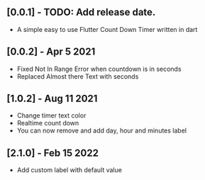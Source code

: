 ## [0.0.1] - TODO: Add release date.

* A simple easy to use Flutter Count Down Timer written in dart

## [0.0.2] - Apr 5 2021

* Fixed Not In Range Error when countdown is in seconds
* Replaced Almost there Text with seconds

## [1.0.2] - Aug 11 2021

* Change timer text color
* Realtime count down
* You can now remove and add day, hour and minutes label

## [2.1.0] - Feb 15 2022

* Add custom label with default value
